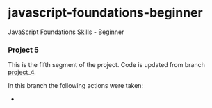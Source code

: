 # javascript-foundations-beginner
JavaScript Foundations Skills - Beginner

### Project 5
This is the fifth segment of the project. Code is updated from branch [project_4](https://github.com/apa017/javascript-foundations-beginner/tree/project_4). 

In this branch the following actions were taken:

- 
